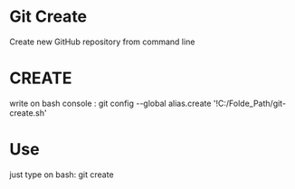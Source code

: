 # Git Create
Create new GitHub repository from command line

# CREATE
write on bash console : git config --global alias.create '!C:/Folde_Path/git-create.sh'

# Use
just type on bash: git create 
